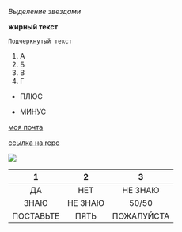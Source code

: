 *Выделение звездами*

**жирный текст**

``Подчеркнутый текст``

1. А
2. Б
3. В
4. Г

+ ПЛЮС
- МИНУС

[моя почта](d.gukkin@gmail.com)

[ссылка на repo](https://github.com/Gukk1n/gukk1n.github.io.git "поставьте 5")

![](https://i.pinimg.com/originals/d0/fa/86/d0fa86e43925e56315c5d54fb816cd63.jpg)

1| 2|3
:---:|:---:|:---:|
ДА|НЕТ|НЕ ЗНАЮ
ЗНАЮ|НЕ ЗНАЮ|50/50
ПОСТАВЬТЕ|ПЯТЬ|ПОЖАЛУЙСТА

